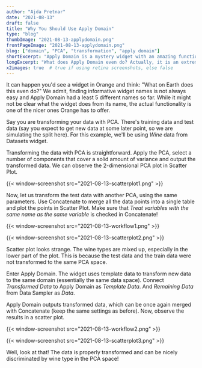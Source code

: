 ```yaml
---
author: "Ajda Pretnar"
date: "2021-08-13"
draft: false
title: "Why You Should Use Apply Domain"
type: "blog"
thumbImage: "2021-08-13-applydomain.png"
frontPageImage: "2021-08-13-applydomain.png"
blog: ["domain", "PCA", "transformation", "apply domain"]
shortExcerpt: "Apply Domain is a mystery widget with an amazing functionality."
longExcerpt: "What does Apply Domain even do? Actually, it is an extremely useful widget for all your data transformation problems!"
x2images: true  # true if using retina screenshots, else false
---
```


It can happen you'd see a widget in Orange and think: "What on Earth does this even do?" We admit, finding informative widget names is not always easy and Apply Domain had a least 5 different names so far. While it might not be clear what the widget does from its name, the actual functionality is one of the nicer ones Orange has to offer.

Say you are transforming your data with PCA. There's training data and test data (say you expect to get new data at some later point, so we are simulating the split here). For this example, we'll be using *Wine* data from Datasets widget.

Transforming the data with PCA is straightforward. Apply the PCA, select a number of components that cover a solid amount of variance and output the transformed data. We can observe the 2-dimensional PCA plot in Scatter Plot.

{{< window-screenshot src="2021-08-13-scatterplot1.png" >}}

Now, let us transform the test data with another PCA, using the same parameters. Use Concatenate to merge all the data points into a single table and plot the points in Scatter Plot. Make sure that *Treat variables with the same name as the same variable* is checked in Concatenate!

{{< window-screenshot src="2021-08-13-workflow1.png" >}}

{{< window-screenshot src="2021-08-13-scatterplot2.png" >}}

Scatter plot looks strange. The wine types are mixed up, especially in the lower part of the plot. This is because the test data and the train data were not transformed to the same PCA space.

Enter Apply Domain. The widget uses template data to transform new data to the same domain (essentially the same data space). Connect *Transformed Data* to Apply Domain as *Template Data*. And *Remaining Data* from Data Sampler as *Data*.

Apply Domain outputs transformed data, which can be once again merged with Concatenate (keep the same settings as before). Now, observe the results in a scatter plot.

{{< window-screenshot src="2021-08-13-workflow2.png" >}}

{{< window-screenshot src="2021-08-13-scatterplot3.png" >}}

Well, look at that! The data is properly transformed and can be nicely discriminated by wine type in the PCA space!
